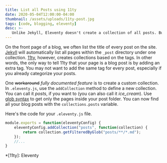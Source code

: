 ```yaml
---
title: List all Posts using 11ty
date: 2020-05-04T12:00:00-04:00
thumbnail: /assets/uploads/11ty-post.jpg
tags: [code, blogging, eleventy]
desc: >-
   Unlike Jekyll, Eleventy doesn't create a collection of all posts. But you can do it yourself very easily.
---
```


On the front page of a blog, we often list the title of every post on the site. [Jekyll](https://jekyllrb.com) will automatically list all pages within the `_post` directory under one collection. [11ty](https://11ty.dev), however, creates collections based on the tags. In other words, the only way to tell 11ty that your page is a blog post is by adding an extra tag. You may not want to add the same tag for every post, especially if you already categorize your posts.

One ~~workaround~~ _fully documented feature_ is to create a custom collection. In `.eleventy.js`, use the `addCollection` method to define a new collection. You can call it _posts_, if you want to (you can also call it _ice_cream_). Use [glob syntax](https://github.com/isaacs/node-glob) to get only the pages inside your post folder. You can now find all your blog posts with the `collections.posts` variable.

Here's the code for your `.eleventy.js` file.
```js
module.exports = function(eleventyConfig) {
    eleventyConfig.addCollection("posts", function(collection) {
        return collection.getFilteredByGlob("posts/**/*.md");
    });
    //...
}
```

*[11ty]: Eleventy
